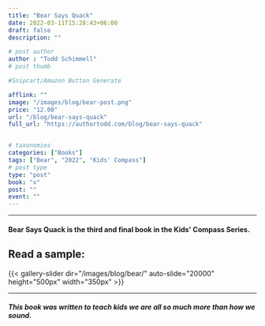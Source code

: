 ```yaml
---
title: "Bear Says Quack"
date: 2022-03-11T15:28:43+06:00
draft: false
description: ""

# post author
author : "Todd Schimmell"
# post thumb

#Snipcart/Amazon Button Generate

afflink: ""
image: "/images/blog/bear-post.png"
price: "12.00"
url: "/blog/bear-says-quack"
full_url: "https://authortodd.com/blog/bear-says-quack"


# taxonomies
categories: ["Books"]
tags: ["Bear", "2022", "Kids' Compass"]
# post type
type: "post"
book: "x"
post: ""
event: ""
---
```

---

#### Bear Says Quack is the third and final book in the Kids' Compass Series.

## Read a sample:

{{< gallery-slider dir="/images/blog/bear/" auto-slide="20000" height="500px" width="350px" >}}

---

##### This book was written to teach kids we are all so much more than how we sound.
